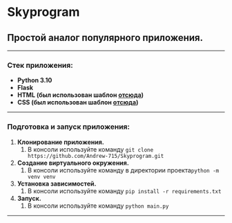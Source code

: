# Skyprogram 
## Простой аналог популярного приложения.
____
### Cтек приложения:
- **Python 3.10**
- **Flask**
- **HTML (был использован шаблон [отсюда](https://github.com/skypro-008/coursework2_source))**
- **CSS (был использован шаблон [отсюда](https://github.com/skypro-008/coursework2_source))**
____
### Подготовка и запуск приложения:
1. **Клонирование приложения.**
   1. В консоли иcпользуйте команду `git clone https://github.com/Andrew-715/Skyprogram.git`
2. **Создание виртуального окружения.**
   1. В консоли используйте команду в директории проекта`python -m venv venv`
3. **Установка зависимостей.**
   1. В консоли используйте команду `pip install -r requirements.txt`
4. **Запуск.**
   1. В консоли используйте команду `python main.py`
____
